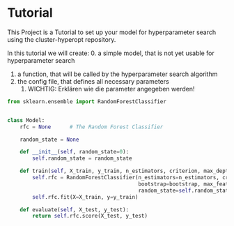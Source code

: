 # Tutorial

This Project is a Tutorial to set up your model for hyperparameter search using the cluster-hyperopt repository.

In this tutorial we will create:
0. a simple model, that is not yet usable for hyperparameter search
1. a function, that will be called by the hyperparameter search algorithm
2. the config file, that defines all necessary parameters
   1. WICHTIG: Erklären wie die parameter angegeben werden!
```py
from sklearn.ensemble import RandomForestClassifier


class Model:
    rfc = None      # The Random Forest Classifier

    random_state = None

    def __init__(self, random_state=0):
        self.random_state = random_state

    def train(self, X_train, y_train, n_estimators, criterion, max_depth, bootstrap, max_features):
        self.rfc = RandomForestClassifier(n_estimators=n_estimators, criterion=criterion, max_depth=max_depth,
                                          bootstrap=bootstrap, max_features=max_features,
                                          random_state=self.random_state)
        self.rfc.fit(X=X_train, y=y_train)

    def evaluate(self, X_test, y_test):
        return self.rfc.score(X_test, y_test)
```